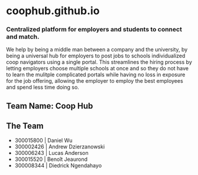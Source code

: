 ﻿# coophub.github.io
### Centralized platform for employers and students to connect and match.
We help by being a middle man between a company and the university, by being a universal hub
for employers to post jobs to schools individualized coop navigators using a single portal.
This streamlines the hiring process by letting employers choose multiple schools at once
and so they do not have to learn the mulitple complicated portals while having no loss in
exposure for the job offering, allowing the employer to employ the best employees and spend
less time doing so.
## Team Name: Coop Hub
## The Team
* 300015800 | Daniel Wu
* 300002426 | Andrew Dzierzanowski
* 300006243 | Lucas Anderson
* 300015520 | Benoît Jeaurond
* 300008344 | Diedrick Ngendahayo
